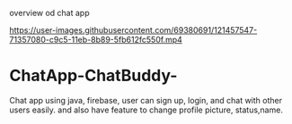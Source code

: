 

overview od chat app

https://user-images.githubusercontent.com/69380691/121457547-71357080-c9c5-11eb-8b89-5fb612fc550f.mp4


# ChatApp-ChatBuddy-
Chat app using java, firebase, user can sign up, login, and chat with other users easily. and also have feature to change profile picture, status,name.
